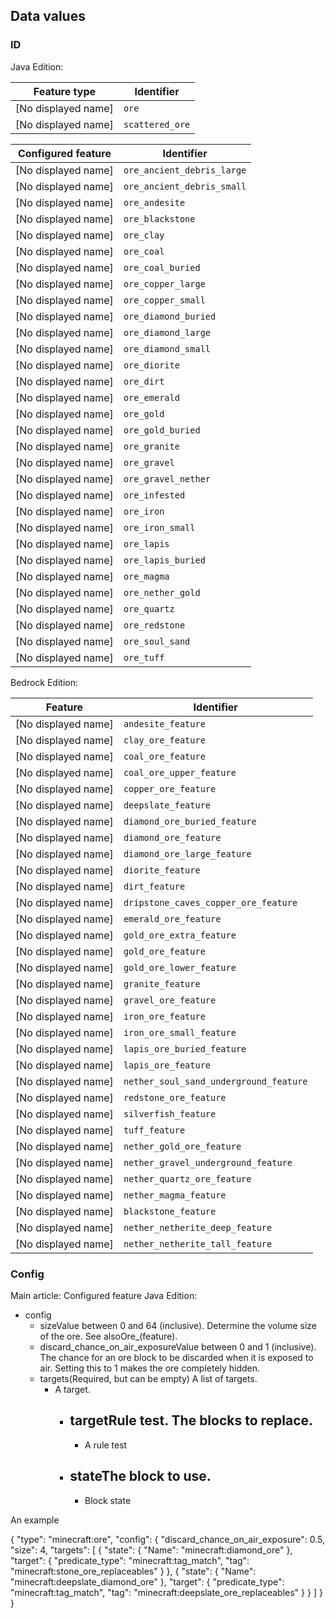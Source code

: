 ## Data values
### ID
Java Edition:

| Feature type        | Identifier      |
|---------------------|-----------------|
| [No displayed name] | `ore`           |
| [No displayed name] | `scattered_ore` |

| Configured feature  | Identifier                 |
|---------------------|----------------------------|
| [No displayed name] | `ore_ancient_debris_large` |
| [No displayed name] | `ore_ancient_debris_small` |
| [No displayed name] | `ore_andesite`             |
| [No displayed name] | `ore_blackstone`           |
| [No displayed name] | `ore_clay`                 |
| [No displayed name] | `ore_coal`                 |
| [No displayed name] | `ore_coal_buried`          |
| [No displayed name] | `ore_copper_large`         |
| [No displayed name] | `ore_copper_small`         |
| [No displayed name] | `ore_diamond_buried`       |
| [No displayed name] | `ore_diamond_large`        |
| [No displayed name] | `ore_diamond_small`        |
| [No displayed name] | `ore_diorite`              |
| [No displayed name] | `ore_dirt`                 |
| [No displayed name] | `ore_emerald`              |
| [No displayed name] | `ore_gold`                 |
| [No displayed name] | `ore_gold_buried`          |
| [No displayed name] | `ore_granite`              |
| [No displayed name] | `ore_gravel`               |
| [No displayed name] | `ore_gravel_nether`        |
| [No displayed name] | `ore_infested`             |
| [No displayed name] | `ore_iron`                 |
| [No displayed name] | `ore_iron_small`           |
| [No displayed name] | `ore_lapis`                |
| [No displayed name] | `ore_lapis_buried`         |
| [No displayed name] | `ore_magma`                |
| [No displayed name] | `ore_nether_gold`          |
| [No displayed name] | `ore_quartz`               |
| [No displayed name] | `ore_redstone`             |
| [No displayed name] | `ore_soul_sand`            |
| [No displayed name] | `ore_tuff`                 |

Bedrock Edition:

| Feature             | Identifier                             |
|---------------------|----------------------------------------|
| [No displayed name] | `andesite_feature`                     |
| [No displayed name] | `clay_ore_feature`                     |
| [No displayed name] | `coal_ore_feature`                     |
| [No displayed name] | `coal_ore_upper_feature`               |
| [No displayed name] | `copper_ore_feature`                   |
| [No displayed name] | `deepslate_feature`                    |
| [No displayed name] | `diamond_ore_buried_feature`           |
| [No displayed name] | `diamond_ore_feature`                  |
| [No displayed name] | `diamond_ore_large_feature`            |
| [No displayed name] | `diorite_feature`                      |
| [No displayed name] | `dirt_feature`                         |
| [No displayed name] | `dripstone_caves_copper_ore_feature`   |
| [No displayed name] | `emerald_ore_feature`                  |
| [No displayed name] | `gold_ore_extra_feature`               |
| [No displayed name] | `gold_ore_feature`                     |
| [No displayed name] | `gold_ore_lower_feature`               |
| [No displayed name] | `granite_feature`                      |
| [No displayed name] | `gravel_ore_feature`                   |
| [No displayed name] | `iron_ore_feature`                     |
| [No displayed name] | `iron_ore_small_feature`               |
| [No displayed name] | `lapis_ore_buried_feature`             |
| [No displayed name] | `lapis_ore_feature`                    |
| [No displayed name] | `nether_soul_sand_underground_feature` |
| [No displayed name] | `redstone_ore_feature`                 |
| [No displayed name] | `silverfish_feature`                   |
| [No displayed name] | `tuff_feature`                         |
| [No displayed name] | `nether_gold_ore_feature`              |
| [No displayed name] | `nether_gravel_underground_feature`    |
| [No displayed name] | `nether_quartz_ore_feature`            |
| [No displayed name] | `nether_magma_feature`                 |
| [No displayed name] | `blackstone_feature`                   |
| [No displayed name] | `nether_netherite_deep_feature`        |
| [No displayed name] | `nether_netherite_tall_feature`        |

### Config
Main article: Configured feature
Java Edition:

- config
	- sizeValue between 0 and 64 (inclusive). Determine the volume size of the ore. See alsoOre_(feature).
	- discard_chance_on_air_exposureValue between 0 and 1 (inclusive). The chance for an ore block to be discarded when it is exposed to air. Setting this to 1 makes the ore completely hidden.
	- targets(Required, but can be empty) A list of targets.
		- A target.
			- targetRule test. The blocks to replace.
				- 
				- A rule test
			- stateThe block to use.
				- 
				- Block state


An example

{
  "type": "minecraft:ore",
  "config": {
    "discard_chance_on_air_exposure": 0.5,
    "size": 4,
    "targets": [
      {
        "state": {
          "Name": "minecraft:diamond_ore"
        },
        "target": {
          "predicate_type": "minecraft:tag_match",
          "tag": "minecraft:stone_ore_replaceables"
        }
      },
      {
        "state": {
          "Name": "minecraft:deepslate_diamond_ore"
        },
        "target": {
          "predicate_type": "minecraft:tag_match",
          "tag": "minecraft:deepslate_ore_replaceables"
        }
      }
    ]
  }
}




